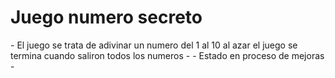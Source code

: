 <h1> Juego numero secreto </h1>
- El juego se trata de adivinar un numero del 1 al 10 al azar el juego se termina cuando saliron todos los numeros -
- Estado en proceso de mejoras -
